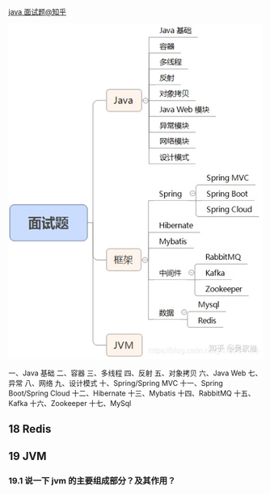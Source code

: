[java 面试题@知乎](https://zhuanlan.zhihu.com/p/90026505)

![Java 面试题](./pictures/java_interview.jpg)

一、Java 基础
二、容器
三、多线程
四、反射
五、对象拷贝
六、Java Web
七、异常
八、网络
九、设计模式
十、Spring/Spring MVC
十一、Spring Boot/Spring Cloud
十二、Hibernate
十三、Mybatis
十四、RabbitMQ
十五、Kafka
十六、Zookeeper
十七、MySql
## 18 Redis

## 19 JVM
### 19.1 说一下 jvm 的主要组成部分？及其作用？














